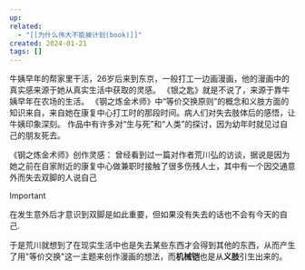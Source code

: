 ```yaml
---
up: 
related:
  - "[[为什么伟大不能被计划(book)]]"
created: 2024-01-21
tags: []
---
```



牛姨早年的帮家里干活，26岁后来到东京，一般打工一边画漫画，他的漫画中的真实感来源于她从真实生活中获取的灵感。
《银之匙》就是不说了，来源于靠牛姨早年在农场的生活。
《钢之炼金术师》中“等价交换原则”的概念和义肢方面的知识来自，来自她在康复中心打工时的那段时间。病人们对失去肢体后的感悟，让牛姨印象深刻。
作品中有许多对“生与死”和“人类”的探讨，因为幼年时就见过自己的朋友死去。

  

《钢之炼金术师》创作灵感：
曾经看到过一篇对作者荒川弘的访谈，据说是因为她之前在自家附近的康复中心做兼职时接触了很多伤残人士，其中有一个因交通意外而失去双脚的人说自己

> [!important]
> 在发生意外后才意识到双脚是如此重要，但如果没有失去的话也不会有今天的自己.

于是荒川就想到了在现实生活中也是失去某些东西才会得到其他的东西，从而产生了用"等价交换"这一主题来创作漫画的想法，而**机械铠**也是从**义肢**引生出来的。